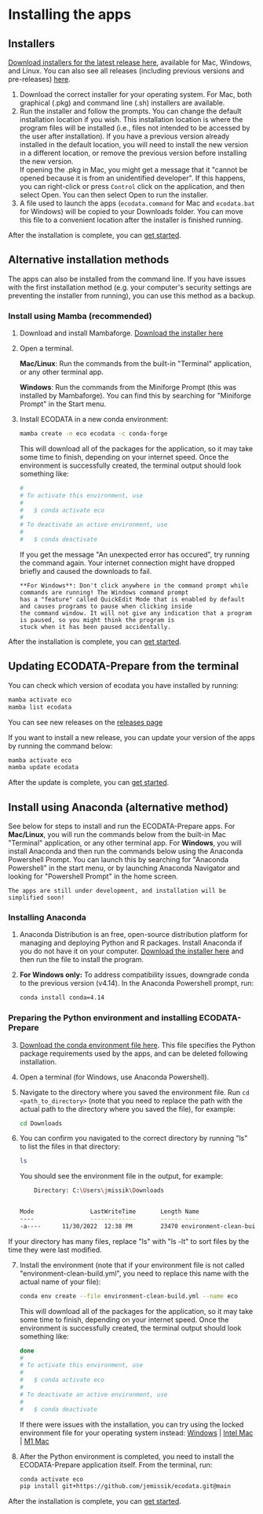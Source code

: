 # Installing the apps

## Installers

<a href="https://github.com/jemissik/ecodata/releases/latest" target="_blank">Download installers for the latest release here</a>, available for Mac, Windows, and Linux. You can also see all releases (including previous versions and pre-releases) <a href="https://github.com/jemissik/ecodata/releases/" target="_blank">here</a>.

1. Download the correct installer for your operating system. For Mac, both graphical (.pkg) and command line (.sh) installers are available.
2. Run the installer and follow the prompts. You can change the default installation location if you wish. This installation location is where the program files will be installed (i.e., files not intended to be accessed by the user after installation). If you have a previous version already installed in the default location, you will need to install the new version in a different location, or remove the previous version before installing the new version.  
If opening the .pkg in Mac, you might get a message that it "cannot be opened because it is from an unidentified developer". If this happens, you can right-click or press ``Control`` click on the application, and then select Open. You can then select Open to run the installer.
3. A file used to launch the apps (``ecodata.command`` for Mac and ``ecodata.bat`` for Windows) will be copied to your Downloads folder. You can move this file to a convenient location after the installer is finished running.

After the installation is complete, you can [get started](https://ecodata-apps.readthedocs.io/en/latest/user_guide/index.html#).

## Alternative installation methods

The apps can also be installed from the command line. If you have issues with the first installation method (e.g. your
computer's security settings are preventing the installer from running), you can use this method as a backup.

### Install using Mamba (recommended)

1. Download and install Mambaforge. [Download the installer here](https://github.com/conda-forge/miniforge#mambaforge)
2. Open a terminal.

    **Mac/Linux**: Run the commands from the built-in "Terminal" application, or any other terminal app.

    **Windows**: Run the commands from the Miniforge Prompt (this was installed by Mambaforge). You can find this by
    searching for "Miniforge Prompt" in the Start menu.

3. Install ECODATA in a new conda environment:

    ```bash
    mamba create -n eco ecodata -c conda-forge
    ```

    This will download all of the packages for the application, so it may take some time to finish, depending on your internet speed. Once the environment is successfully created, the terminal output should look something like:

    ```bash
    #
    # To activate this environment, use
    #
    #   $ conda activate eco
    #
    # To deactivate an active environment, use
    #
    #   $ conda deactivate
    ```

    If you get the message "An unexpected error has occured", try running the command again. Your internet connection
    might have dropped briefly and caused the downloads to fail.

    ```{important}
    **For Windows**: Don't click anywhere in the command prompt while commands are running! The Windows command prompt
    has a "feature" called QuickEdit Mode that is enabled by default and causes programs to pause when clicking inside
    the command window. It will not give any indication that a program is paused, so you might think the program is
    stuck when it has been paused accidentally.
    ```

After the installation is complete, you can [get started](https://ecodata-apps.readthedocs.io/en/latest/user_guide/index.html#).

## Updating ECODATA-Prepare from the terminal

You can check which version of ecodata you have installed by running:

```bash
mamba activate eco
mamba list ecodata
```

You can see new releases on the [releases page](https://github.com/jemissik/ecodata/releases)

If you want to install a new release, you can update your version of the apps by running the command below:

```bash
mamba activate eco
mamba update ecodata
```

After the update is complete, you can [get started](https://ecodata-apps.readthedocs.io/en/latest/user_guide/index.html#).

## Install using Anaconda (alternative method)

See below for steps to install and run the ECODATA-Prepare apps. For **Mac/Linux**, you will run the commands below from the built-in Mac "Terminal" application, or any other terminal app. For **Windows**, you will install Anaconda and then run the commands below using the Anaconda Powershell Prompt. You can launch this by searching for "Anaconda Powershell" in the start menu, or by launching Anaconda Navigator and looking for "Powershell Prompt" in the home screen.

```{note}
The apps are still under development, and installation will be simplified soon!
```

### Installing Anaconda

1. Anaconda Distribution is an free, open-source distribution platform for managing and deploying Python and R packages. Install Anaconda if you do not have it on your computer. [Download the installer here](https://www.anaconda.com/products/distribution) and then run the file to install the program.

2. **For Windows only:** To address compatibility issues, downgrade conda to the previous version (v4.14). In the Anaconda Powershell prompt, run:

    ```bash
    conda install conda=4.14
    ```

### Preparing the Python environment and installing ECODATA-Prepare

3. [Download the conda environment file here](../../environment-clean-build.yml). This file specifies the Python package requirements used by the apps, and can be deleted following installation.

4. Open a terminal (for Windows, use Anaconda Powershell).

5. Navigate to the directory where you saved the environment file. Run ``cd <path_to_directory>`` (note that you need to replace the path with the actual path to the directory where you saved the file), for example:

    ```bash
    cd Downloads
    ```

6. You can confirm you navigated to the correct directory by running "ls" to list the files in that directory:

    ```bash
    ls
    ```
    You should see the environment file in the output, for example:

    ```bash
        Directory: C:\Users\jmissik\Downloads


    Mode                LastWriteTime       Length Name
    ----                -------------       ------ ----
    -a----      11/30/2022  12:38 PM        23470 environment-clean-build.yml
    ```

If your directory has many files, replace "ls" with "ls -lt" to sort files by the time they were last modified.

7. Install the environment (note that if your environment file is not called "environment-clean-build.yml", you need to replace this name with the actual name of your file):

    ```bash
    conda env create --file environment-clean-build.yml --name eco
    ```

    This will download all of the packages for the application, so it may take some time to finish, depending on your internet speed. Once the environment is successfully created, the terminal output should look something like:

    ```bash
    done
    #
    # To activate this environment, use
    #
    #   $ conda activate eco
    #
    # To deactivate an active environment, use
    #
    #   $ conda deactivate
    ```

    If there were issues with the installation, you can try using the locked environment file for your operating system instead: [Windows](../../environment-win-lock.yml) | [Intel Mac](../../environment-x86-lock.yml) | [M1 Mac](../../environment-m1-lock.yml)


8. After the Python environment is completed, you need to install the ECODATA-Prepare application itself. From the terminal, run:

    ```bash
    conda activate eco
    pip install git+https://github.com/jemissik/ecodata.git@main
    ```

After the installation is complete, you can [get started](https://ecodata-apps.readthedocs.io/en/latest/user_guide/index.html#).